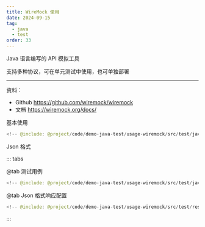 ```yaml
---
title: WireMock 使用
date: 2024-09-15
tag:
  - java
  - test
order: 33
---
```


Java 语言编写的 API 模拟工具

支持多种协议，可在单元测试中使用，也可单独部署

---

资料：

- Github <https://github.com/wiremock/wiremock>
- 文档 <https://wiremock.org/docs/>

基本使用

```java
<!-- @include: @project/code/demo-java-test/usage-wiremock/src/test/java/org/example/DeclarativeWireMockTest.java -->
```

Json 格式

::: tabs

@tab 测试用例

```java
<!-- @include: @project/code/demo-java-test/usage-wiremock/src/test/java/org/example/MappingWireMockTest.java -->
```

@tab Json 格式响应配置

```java
<!-- @include: @project/code/demo-java-test/usage-wiremock/src/test/resources/myWiremockFiles/mappings/t1.jsons -->
```

:::
